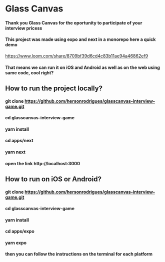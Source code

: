 # Glass Canvas
#### Thank you Glass Canvas for the oportunity to participate of your interview pricess
#### This project was made using expo and next in a monorepo here a quick demo 

https://www.loom.com/share/8709bf39d6cd4c83b11ae94a46862ef9


#### That means we can run it on iOS and Android as well as on the web using same code, cool right?

## How to run the project locally?
#### git clone https://github.com/hersonrodrigues/glasscanvas-interview-game.git
#### cd glasscanvas-interview-game
#### yarn install
#### cd apps/next
#### yarn next
#### open the link http://localhost:3000

## How to run on iOS or Android?
#### git clone https://github.com/hersonrodrigues/glasscanvas-interview-game.git
#### cd glasscanvas-interview-game
#### yarn install
#### cd apps/expo
#### yarn expo
#### then you can follow the instructions on the terminal for each platform
